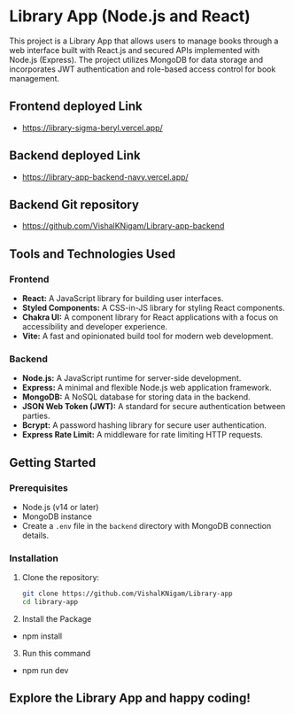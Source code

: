 # Library App (Node.js and React)

This project is a Library App that allows users to manage books through a web interface built with React.js and secured APIs implemented with Node.js (Express). The project utilizes MongoDB for data storage and incorporates JWT authentication and role-based access control for book management.


## Frontend deployed Link

- https://library-sigma-beryl.vercel.app/

## Backend deployed Link

- https://library-app-backend-navy.vercel.app/

## Backend Git repository

- https://github.com/VishalKNigam/Library-app-backend

## Tools and Technologies Used

### Frontend

- **React:** A JavaScript library for building user interfaces.
- **Styled Components:** A CSS-in-JS library for styling React components.
- **Chakra UI:** A component library for React applications with a focus on accessibility and developer experience.
- **Vite:** A fast and opinionated build tool for modern web development.

### Backend

- **Node.js:** A JavaScript runtime for server-side development.
- **Express:** A minimal and flexible Node.js web application framework.
- **MongoDB:** A NoSQL database for storing data in the backend.
- **JSON Web Token (JWT):** A standard for secure authentication between parties.
- **Bcrypt:** A password hashing library for secure user authentication.
- **Express Rate Limit:** A middleware for rate limiting HTTP requests.


## Getting Started

### Prerequisites

- Node.js (v14 or later)
- MongoDB instance
- Create a `.env` file in the `backend` directory with MongoDB connection details.

### Installation

1. Clone the repository:

   ```bash
   git clone https://github.com/VishalKNigam/Library-app
   cd library-app

2. Install the Package
- npm install

3. Run this command
- npm run dev

## Explore the Library App and happy coding!
